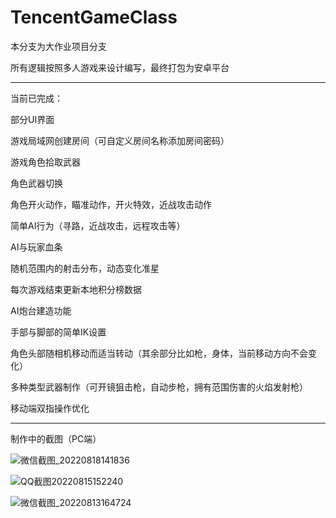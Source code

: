 # TencentGameClass

本分支为大作业项目分支

所有逻辑按照多人游戏来设计编写，最终打包为安卓平台

------------

当前已完成：

部分UI界面

游戏局域网创建房间（可自定义房间名称添加房间密码）

游戏角色拾取武器

角色武器切换

角色开火动作，瞄准动作，开火特效，近战攻击动作

简单AI行为（寻路，近战攻击，远程攻击等）

AI与玩家血条

随机范围内的射击分布，动态变化准星

每次游戏结束更新本地积分榜数据

AI炮台建造功能

手部与脚部的简单IK设置

角色头部随相机移动而适当转动（其余部分比如枪，身体，当前移动方向不会变化）

多种类型武器制作（可开镜狙击枪，自动步枪，拥有范围伤害的火焰发射枪）

移动端双指操作优化


----------

制作中的截图（PC端）


![微信截图_20220818141836](https://user-images.githubusercontent.com/60800578/185636577-1282ba6e-530e-4be0-a6d3-40884b2cd082.png)


![QQ截图20220815152240](https://user-images.githubusercontent.com/60800578/185636587-09daac8d-01bf-4b88-ab4e-3d3379acc04b.png)


![微信截图_20220813164724](https://user-images.githubusercontent.com/60800578/185636590-96ef508e-8013-40f9-932d-562008aa7ac3.png)





